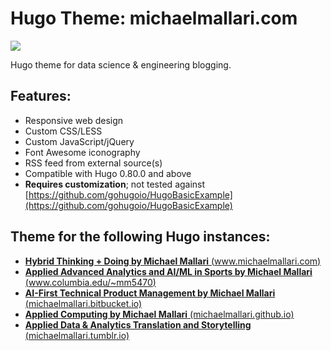 # Hugo Theme: michaelmallari.com

![](http://www.columbia.edu/~mm5470/img/og-columbia-edu.png)

Hugo theme for data science & engineering blogging.

## Features:

* Responsive web design
* Custom CSS/LESS
* Custom JavaScript/jQuery
* Font Awesome iconography
* RSS feed from external source(s)
* Compatible with Hugo 0.80.0 and above
* **Requires customization**; not tested against [https://github.com/gohugoio/HugoBasicExample](https://github.com/gohugoio/HugoBasicExample)

## Theme for the following Hugo instances:

* [**Hybrid Thinking + Doing by Michael Mallari** (www.michaelmallari.com)](https://www.michaelmallari.com)
* [**Applied Advanced Analytics and AI/ML in Sports by Michael Mallari** (www.columbia.edu/~mm5470)](http://www.columbia.edu/~mm5470)
* [**AI-First Technical Product Management by Michael Mallari** (michaelmallari.bitbucket.io)](https://michaelmallari.bitbucket.io)
* [**Applied Computing by Michael Mallari** (michaelmallari.github.io)](https://michaelmallari.github.io)
* [**Applied Data & Analytics Translation and Storytelling** (michaelmallari.tumblr.io)](https://michaelmallari.tumblr.com)
